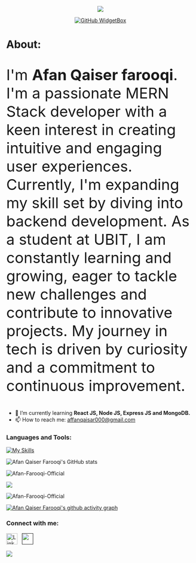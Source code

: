 <div align="center">
 
![](https://capsule-render.vercel.app/api?type=waving&height=300&color=gradient&customColorList=9&text=Hi%20👋,%20I'm%20Afan%20Qaiser%20Farooqi%20‍💻&desc=MERN%20Stack%20Developer%20|%20Crafting%20Responsive%20Web%20Interfaces&descAlign=50&descAlignY=58&fontSize=50&fontAlign=50&fontAlignY=33)

[![GitHub WidgetBox](https://github-widgetbox.vercel.app/api/profile?username=Afan-Farooqi-Official&data=followers,repositories,commits&theme=darkmode&hide_border=true&font=Roboto)](https://github.com/Afan-Farooqi-Official)

</div>
<h1>About:</h1>
 <p style="font-size: 40px;">I'm <b>Afan Qaiser farooqi</b>. I'm a passionate MERN Stack developer with a keen interest in creating intuitive and engaging user experiences. Currently, I'm expanding my skill set by diving into backend development. As a student at UBIT, I am constantly learning and growing, eager to tackle new challenges and contribute to innovative projects. My journey in tech is driven by curiosity and a commitment to continuous improvement. </p>

- 🌱 I’m currently learning **React JS, Node JS, Express JS and MongoDB.**
- 📫 How to reach me: affanqaisar000@gmail.com
  
### Languages and Tools:
[![My Skills](https://skillicons.dev/icons?i=html,css,bootstrap,js,typescript,tailwindcss,expressjs,nodejs,mongodb,github)](https://skillicons.dev)

![Afan Qaiser Farooqi's GitHub stats](https://github-readme-stats.vercel.app/api?username=Afan-Farooqi-Official&show_icons=true&theme=transparent)

<p align="left"> <img src="https://komarev.com/ghpvc/?username=Afan-Farooqi-Official&label=Profile%20views&color=0e75b6&style=flat" alt="Afan-Farooqi-Official" /> </p>

<p><img align="center" src="http://github-readme-streak-stats.herokuapp.com?user=Afan-Farooqi-Official&theme=dark&background=000000"/></p>

<p><img align="center" src="https://github-readme-stats.vercel.app/api/top-langs?username=Afan-Farooqi-Official&show_icons=true&locale=en&layout=compact" alt="Afan-Farooqi-Official" /></p>

[![Afan Qaiser Farooqi's github activity graph](https://github-readme-activity-graph.vercel.app/graph?username=Afan-Farooqi-Official&bg_color=000000&color=00ffee&line=ffffff&point=0008ff&area=true&hide_border=true)](https://github.com/Afan-Farooqi-Official/github-readme-activity-graph)


### Connect with me:
 <a href="https://www.linkedin.com/in/afan-qaiser-farooqi-9334432b3" title="LinkedIn" target="_blank" rel="noreferrer"><img src="https://www.vectorlogo.zone/logos/linkedin/linkedin-tile.svg" alt="LinkedIn" width="30" height="30"/></a>&nbsp;&nbsp;
<a href="" title="Gmail" target="_blank" rel="noreferrer"><img src="https://skillicons.dev/icons?i=gmail" alt="" width="30" height="30"/></a>&nbsp;&nbsp;

![](https://capsule-render.vercel.app/api?type=waving&height=150&color=gradient&customColorList=9&descAlign=47&descAlignY=58&fontSize=50&fontAlign=50&fontAlignY=33&section=footer)
